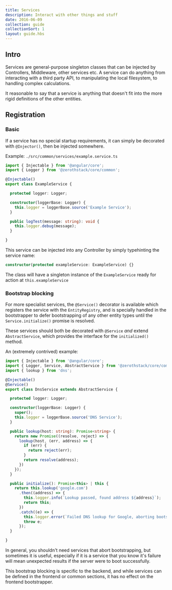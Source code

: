 ```yaml
---
title: Services
description: Interact with other things and stuff
date: 2016-06-09
collection: guide
collectionSort: 1
layout: guide.hbs
---
```


## Intro
Services are general-purpose singleton classes that can be injected by Controllers, Middleware, other services etc.
A service can do anything from interacting with a third party API, to manipulating the local filesystem, to handling
complex calculations.

It reasonable to say that a service is anything that doesn't fit into the more rigid definitions of the other entities. 

## Registration
### Basic
If a service has no special startup requirements, it can simply be decorated with `@Injector()`, then be injected somewhere.
 
Example:
`./src/common/services/example.service.ts`
```typescript
import { Injectable } from '@angular/core';
import { Logger } from '@zerothstack/core/common';

@Injectable()
export class ExampleService {

  protected logger: Logger;

  constructor(loggerBase: Logger) {
    this.logger = loggerBase.source('Example Service');
  }

  public logTest(message: string): void {
    this.logger.debug(message);
  }

}
```
This service can be injected into any Controller by simply typehinting the service name:

```typescript
constructor(protected exampleService: ExampleService) {}
```
The class will have a singleton instance of the `ExampleService` ready for action at `this.exampleService`

### Bootstrap blocking
For more specialist services, the `@Service()` decorator is available which registers the service with the `EntityRegistry`,
and is specially handled in the bootstrapper to defer bootstrapping of any other entity types until the `Service.initialize()`
 promise is resolved.

These services should both be decorated with `@Service` *and* extend `AbstractService`, which provides the interface for
the `initialized()` method.

An (extremely contrived) example:
```typescript
import { Injectable } from '@angular/core';
import { Logger, Service, AbstractService } from '@zerothstack/core/common';
import { lookup } from 'dns';

@Injectable()
@Service()
export class DnsService extends AbstractService {

  protected logger: Logger;

  constructor(loggerBase: Logger) {
    super();
    this.logger = loggerBase.source('DNS Service');
  }

  public lookup(host: string): Promise<string> {
    return new Promise((resolve, reject) => {
      lookup(host, (err, address) => {
        if (err) {
          return reject(err);
        }
        return resolve(address);
      })
    });
  }

  public initialize(): Promise<this> | this {
    return this.lookup('google.com')
      .then((address) => {
        this.logger.info(`Lookup passed, found address ${address}`);
        return this;
      })
      .catch((e) => {
        this.logger.error(`Failed DNS lookup for Google, aborting bootstrap as either there is no internet connection or the world has ended`);
        throw e;
      });
  }

}
```

In general, you shouldn't need services that abort bootstrapping, but sometimes it is useful, especially if it is a service
that you know it's failure will mean unexpected results if the server were to boot successfully.

This bootstrap blocking is specific to the backend, and while services can be defined in the frontend or common sections,
it has no effect on the frontend bootstrapper.
